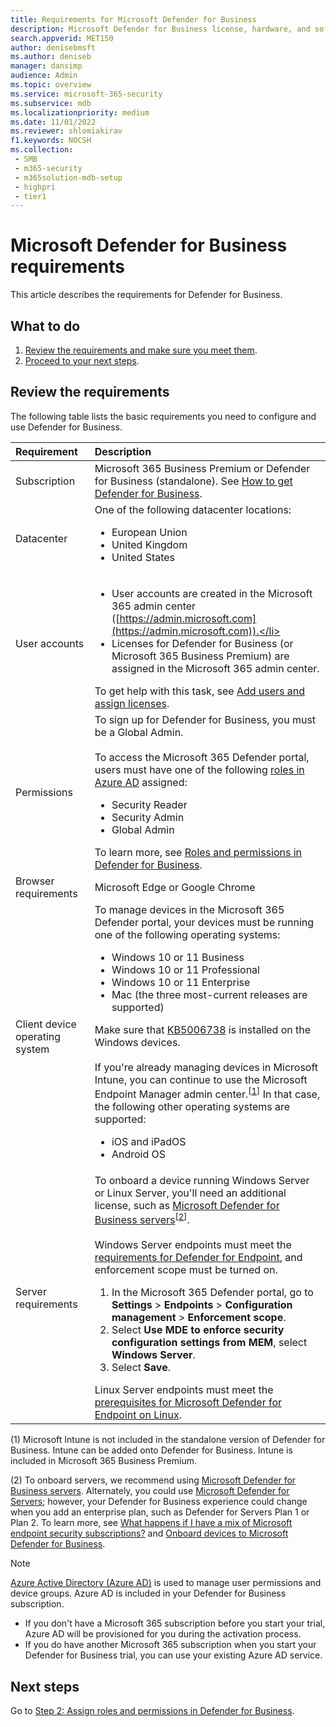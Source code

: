 ```yaml
---
title: Requirements for Microsoft Defender for Business
description: Microsoft Defender for Business license, hardware, and software requirements
search.appverid: MET150
author: denisebmsft
ms.author: deniseb
manager: dansimp 
audience: Admin
ms.topic: overview
ms.service: microsoft-365-security
ms.subservice: mdb
ms.localizationpriority: medium
ms.date: 11/01/2022
ms.reviewer: shlomiakirav
f1.keywords: NOCSH 
ms.collection: 
 - SMB
 - m365-security
 - m365solution-mdb-setup
 - highpri
 - tier1
---
```


# Microsoft Defender for Business requirements

This article describes the requirements for Defender for Business.

## What to do

1. [Review the requirements and make sure you meet them](#review-the-requirements).
2. [Proceed to your next steps](#next-steps).


## Review the requirements

The following table lists the basic requirements you need to configure and use Defender for Business.

| Requirement | Description |
|:---|:---|
| Subscription | Microsoft 365 Business Premium or Defender for Business (standalone). See [How to get Defender for Business](get-defender-business.md).  |
| Datacenter | One of the following datacenter locations: <ul><li>European Union</li><li>United Kingdom</li><li>United States</li></ul> |
| User accounts |<ul><li>User accounts are created in the Microsoft 365 admin center ([https://admin.microsoft.com](https://admin.microsoft.com)).</li><li>Licenses for Defender for Business (or Microsoft 365 Business Premium) are assigned in the Microsoft 365 admin center.</li></ul>To get help with this task, see [Add users and assign licenses](mdb-add-users.md). |
| Permissions  | To sign up for Defender for Business, you must be a Global Admin.<br/><br/>To access the Microsoft 365 Defender portal, users must have one of the following [roles in Azure AD](mdb-roles-permissions.md) assigned:<ul><li>Security Reader</li><li>Security Admin</li><li>Global Admin</li></ul>To learn more, see [Roles and permissions in Defender for Business](mdb-roles-permissions.md). |
| Browser requirements | Microsoft Edge or Google Chrome |
| Client device operating system | To manage devices in the Microsoft 365 Defender portal, your devices must be running one of the following operating systems: <ul><li>Windows 10 or 11 Business</li><li>Windows 10 or 11 Professional</li><li>Windows 10 or 11 Enterprise</li><li>Mac (the three most-current releases are supported)</li></ul>Make sure that [KB5006738](https://support.microsoft.com/topic/october-26-2021-kb5006738-os-builds-19041-1320-19042-1320-and-19043-1320-preview-ccbce6bf-ae00-4e66-9789-ce8e7ea35541) is installed on the Windows devices. <br/><br/>If you're already managing devices in Microsoft Intune, you can continue to use the Microsoft Endpoint Manager admin center.<sup>[[1](#fn1)]</sup> In that case, the following other operating systems are supported: <ul><li>iOS and iPadOS</li><li>Android OS</li></ul> |
| Server requirements | To onboard a device running Windows Server or Linux Server, you'll need an additional license, such as [Microsoft Defender for Business servers](get-defender-business-servers.md)<sup>[[2](#fn2)]</sup>.<br/><br/>Windows Server endpoints must meet the [requirements for Defender for Endpoint](/microsoft-365/security/defender-endpoint/minimum-requirements#hardware-and-software-requirements), and enforcement scope must be turned on.<ol><li>In the Microsoft 365 Defender portal, go to **Settings** > **Endpoints** > **Configuration management** > **Enforcement scope**.</li><li>Select **Use MDE to enforce security configuration settings from MEM**, select  **Windows Server**. </li><li>Select **Save**.</li></ol>Linux Server endpoints must meet the [prerequisites for Microsoft Defender for Endpoint on Linux](../defender-endpoint/microsoft-defender-endpoint-linux.md#prerequisites).|

(<a id="fn1">1</a>) Microsoft Intune is not included in the standalone version of Defender for Business. Intune can be added onto Defender for Business. Intune is included in Microsoft 365 Business Premium.

(<a id="fn2">2</a>) To onboard servers, we recommend using [Microsoft Defender for Business servers](get-defender-business-servers.md). Alternately, you could use [Microsoft Defender for Servers](/azure/defender-for-cloud/defender-for-servers-introduction); however, your Defender for Business experience could change when you add an enterprise plan, such as Defender for Servers Plan 1 or Plan 2. To learn more, see [What happens if I have a mix of Microsoft endpoint security subscriptions?](mdb-faq.yml#what-happens-if-i-have-a-mix-of-microsoft-endpoint-security-subscriptions) and [Onboard devices to Microsoft Defender for Business](mdb-onboard-devices.md).

> [!NOTE]
> [Azure Active Directory (Azure AD)](/azure/active-directory/fundamentals/active-directory-whatis) is used to manage user permissions and device groups. Azure AD is included in your Defender for Business subscription. 
> - If you don't have a Microsoft 365 subscription before you start your trial, Azure AD will be provisioned for you during the activation process. 
> - If you do have another Microsoft 365 subscription when you start your Defender for Business trial, you can use your existing Azure AD service. 

## Next steps

Go to [Step 2: Assign roles and permissions in Defender for Business](mdb-roles-permissions.md).
 

